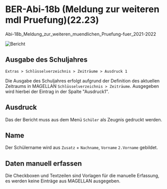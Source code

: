 # BER-Abi-18b (Meldung zur weiteren mdl Pruefung)(22.23)

[1]:/assets/images/Berlin/18b2.png "Bericht"

Abi-18b_Meldung_zur_weiteren_muendlichen_Pruefung-fuer_2021-2022

![Bericht][1]

## Ausgabe des Schuljahres

`Extras > Schlüsselverzeichnis > Zeiträume > Ausdruck 1`

Die Ausgabe des Schuljahres erfolgt aufgrund der Definition des aktuellen Zeitraums in MAGELLAN `Schlüsselverzeichnis > Zeiträume`. Ausgegeben wird hierbei der Eintrag in der Spalte "Ausdruck1".

## Ausdruck

Das der Bericht muss aus dem Menü `Schüler` als Zeugnis gedruckt werden.

## Name

Der Schülername wird aus `Zusatz` + `Nachname`, `Vorname` `2.Vorname` gebildet.

## Daten manuell erfassen

Die Checkboxen und Textzeilen sind Vorlagen für die manuelle Erfassung, es werden keine Einträge aus MAGELLAN ausgegeben.
